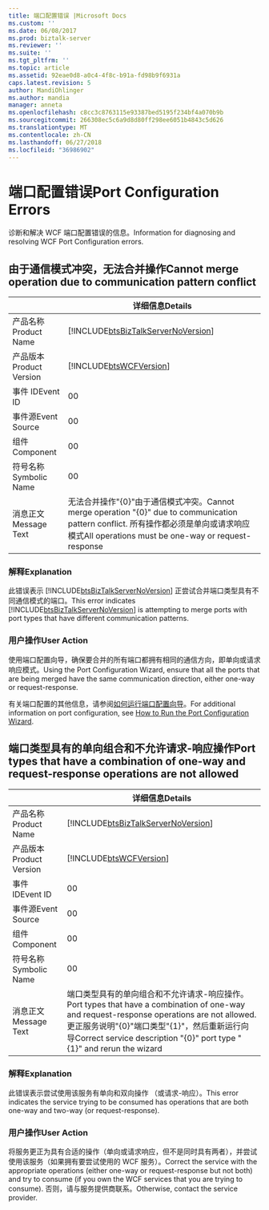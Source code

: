 ```yaml
---
title: 端口配置错误 |Microsoft Docs
ms.custom: ''
ms.date: 06/08/2017
ms.prod: biztalk-server
ms.reviewer: ''
ms.suite: ''
ms.tgt_pltfrm: ''
ms.topic: article
ms.assetid: 92eae0d8-a0c4-4f8c-b91a-fd98b9f6931a
caps.latest.revision: 5
author: MandiOhlinger
ms.author: mandia
manager: anneta
ms.openlocfilehash: c8cc3c8763115e93387bed5195f234bf4a070b9b
ms.sourcegitcommit: 266308ec5c6a9d8d80ff298ee6051b4843c5d626
ms.translationtype: MT
ms.contentlocale: zh-CN
ms.lasthandoff: 06/27/2018
ms.locfileid: "36986902"
---
```

# <a name="port-configuration-errors"></a><span data-ttu-id="460af-102">端口配置错误</span><span class="sxs-lookup"><span data-stu-id="460af-102">Port Configuration Errors</span></span>
<span data-ttu-id="460af-103">诊断和解决 WCF 端口配置错误的信息。</span><span class="sxs-lookup"><span data-stu-id="460af-103">Information for diagnosing and resolving WCF Port Configuration errors.</span></span>  

## <a name="cannot-merge-operation-due-to-communication-pattern-conflict"></a><span data-ttu-id="460af-104">由于通信模式冲突，无法合并操作</span><span class="sxs-lookup"><span data-stu-id="460af-104">Cannot merge operation due to communication pattern conflict</span></span>
  
|                 |                                                         <span data-ttu-id="460af-105">详细信息</span><span class="sxs-lookup"><span data-stu-id="460af-105">Details</span></span>                                                         |
|-----------------|-------------------------------------------------------------------------------------------------------------------------|
|  <span data-ttu-id="460af-106">产品名称</span><span class="sxs-lookup"><span data-stu-id="460af-106">Product Name</span></span>   |                   [!INCLUDE[btsBizTalkServerNoVersion](../includes/btsbiztalkservernoversion-md.md)]                    |
| <span data-ttu-id="460af-107">产品版本</span><span class="sxs-lookup"><span data-stu-id="460af-107">Product Version</span></span> |                               [!INCLUDE[btsWCFVersion](../includes/btswcfversion-md.md)]                                |
|    <span data-ttu-id="460af-108">事件 ID</span><span class="sxs-lookup"><span data-stu-id="460af-108">Event ID</span></span>     |                                                            <span data-ttu-id="460af-109">0</span><span class="sxs-lookup"><span data-stu-id="460af-109">0</span></span>                                                            |
|  <span data-ttu-id="460af-110">事件源</span><span class="sxs-lookup"><span data-stu-id="460af-110">Event Source</span></span>   |                                                            <span data-ttu-id="460af-111">0</span><span class="sxs-lookup"><span data-stu-id="460af-111">0</span></span>                                                            |
|    <span data-ttu-id="460af-112">组件</span><span class="sxs-lookup"><span data-stu-id="460af-112">Component</span></span>    |                                                            <span data-ttu-id="460af-113">0</span><span class="sxs-lookup"><span data-stu-id="460af-113">0</span></span>                                                            |
|  <span data-ttu-id="460af-114">符号名称</span><span class="sxs-lookup"><span data-stu-id="460af-114">Symbolic Name</span></span>  |                                                            <span data-ttu-id="460af-115">0</span><span class="sxs-lookup"><span data-stu-id="460af-115">0</span></span>                                                            |
|  <span data-ttu-id="460af-116">消息正文</span><span class="sxs-lookup"><span data-stu-id="460af-116">Message Text</span></span>   | <span data-ttu-id="460af-117">无法合并操作"{0}"由于通信模式冲突。</span><span class="sxs-lookup"><span data-stu-id="460af-117">Cannot merge operation "{0}" due to communication pattern conflict.</span></span>  <span data-ttu-id="460af-118">所有操作都必须是单向或请求响应模式</span><span class="sxs-lookup"><span data-stu-id="460af-118">All operations must be one-way or request-response</span></span> |
  
### <a name="explanation"></a><span data-ttu-id="460af-119">解释</span><span class="sxs-lookup"><span data-stu-id="460af-119">Explanation</span></span>  
 <span data-ttu-id="460af-120">此错误表示 [!INCLUDE[btsBizTalkServerNoVersion](../includes/btsbiztalkservernoversion-md.md)] 正尝试合并端口类型具有不同通信模式的端口。</span><span class="sxs-lookup"><span data-stu-id="460af-120">This error indicates [!INCLUDE[btsBizTalkServerNoVersion](../includes/btsbiztalkservernoversion-md.md)] is attempting to merge ports with port types that have different communication patterns.</span></span>  
  
### <a name="user-action"></a><span data-ttu-id="460af-121">用户操作</span><span class="sxs-lookup"><span data-stu-id="460af-121">User Action</span></span>  
 <span data-ttu-id="460af-122">使用端口配置向导，确保要合并的所有端口都拥有相同的通信方向，即单向或请求响应模式。</span><span class="sxs-lookup"><span data-stu-id="460af-122">Using the Port Configuration Wizard, ensure that all the ports that are being merged have the same communication direction, either one-way or request-response.</span></span>  
  
 <span data-ttu-id="460af-123">有关端口配置的其他信息，请参阅[如何运行端口配置向导](../core/how-to-run-the-port-configuration-wizard.md)。</span><span class="sxs-lookup"><span data-stu-id="460af-123">For additional information on port configuration, see [How to Run the Port Configuration Wizard](../core/how-to-run-the-port-configuration-wizard.md).</span></span>
 
## <a name="port-types-that-have-a-combination-of-one-way-and-request-response-operations-are-not-allowed"></a><span data-ttu-id="460af-124">端口类型具有的单向组合和不允许请求-响应操作</span><span class="sxs-lookup"><span data-stu-id="460af-124">Port types that have a combination of one-way and request-response operations are not allowed</span></span> 
  
|                 |                                                                                <span data-ttu-id="460af-125">详细信息</span><span class="sxs-lookup"><span data-stu-id="460af-125">Details</span></span>                                                                                |
|-----------------|-----------------------------------------------------------------------------------------------------------------------------------------------------------------------|
|  <span data-ttu-id="460af-126">产品名称</span><span class="sxs-lookup"><span data-stu-id="460af-126">Product Name</span></span>   |                                          [!INCLUDE[btsBizTalkServerNoVersion](../includes/btsbiztalkservernoversion-md.md)]                                           |
| <span data-ttu-id="460af-127">产品版本</span><span class="sxs-lookup"><span data-stu-id="460af-127">Product Version</span></span> |                                                      [!INCLUDE[btsWCFVersion](../includes/btswcfversion-md.md)]                                                       |
|    <span data-ttu-id="460af-128">事件 ID</span><span class="sxs-lookup"><span data-stu-id="460af-128">Event ID</span></span>     |                                                                                   <span data-ttu-id="460af-129">0</span><span class="sxs-lookup"><span data-stu-id="460af-129">0</span></span>                                                                                   |
|  <span data-ttu-id="460af-130">事件源</span><span class="sxs-lookup"><span data-stu-id="460af-130">Event Source</span></span>   |                                                                                   <span data-ttu-id="460af-131">0</span><span class="sxs-lookup"><span data-stu-id="460af-131">0</span></span>                                                                                   |
|    <span data-ttu-id="460af-132">组件</span><span class="sxs-lookup"><span data-stu-id="460af-132">Component</span></span>    |                                                                                   <span data-ttu-id="460af-133">0</span><span class="sxs-lookup"><span data-stu-id="460af-133">0</span></span>                                                                                   |
|  <span data-ttu-id="460af-134">符号名称</span><span class="sxs-lookup"><span data-stu-id="460af-134">Symbolic Name</span></span>  |                                                                                   <span data-ttu-id="460af-135">0</span><span class="sxs-lookup"><span data-stu-id="460af-135">0</span></span>                                                                                   |
|  <span data-ttu-id="460af-136">消息正文</span><span class="sxs-lookup"><span data-stu-id="460af-136">Message Text</span></span>   | <span data-ttu-id="460af-137">端口类型具有的单向组合和不允许请求-响应操作。</span><span class="sxs-lookup"><span data-stu-id="460af-137">Port types that have a combination of one-way and request-response operations are not allowed.</span></span> <span data-ttu-id="460af-138">更正服务说明"{0}"端口类型"{1}"，然后重新运行向导</span><span class="sxs-lookup"><span data-stu-id="460af-138">Correct service description "{0}" port type "{1}" and rerun the wizard</span></span> |
  
### <a name="explanation"></a><span data-ttu-id="460af-139">解释</span><span class="sxs-lookup"><span data-stu-id="460af-139">Explanation</span></span>  
 <span data-ttu-id="460af-140">此错误表示尝试使用该服务有单向和双向操作 （或请求-响应）。</span><span class="sxs-lookup"><span data-stu-id="460af-140">This error indicates the service trying to be consumed has operations that are both one-way and two-way (or request-response).</span></span>  
  
### <a name="user-action"></a><span data-ttu-id="460af-141">用户操作</span><span class="sxs-lookup"><span data-stu-id="460af-141">User Action</span></span>  
 <span data-ttu-id="460af-142">将服务更正为具有合适的操作（单向或请求响应，但不是同时具有两者），并尝试使用该服务（如果拥有要尝试使用的 WCF 服务）。</span><span class="sxs-lookup"><span data-stu-id="460af-142">Correct the service with the appropriate operations (either one-way or request-response but not both) and try to consume (if you own the WCF services that you are trying to consume).</span></span> <span data-ttu-id="460af-143">否则，请与服务提供商联系。</span><span class="sxs-lookup"><span data-stu-id="460af-143">Otherwise, contact the service provider.</span></span>
